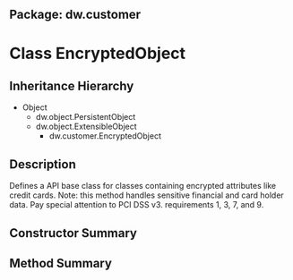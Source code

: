 ## Package: dw.customer

# Class EncryptedObject

## Inheritance Hierarchy

- Object
  - dw.object.PersistentObject
  - dw.object.ExtensibleObject
    - dw.customer.EncryptedObject

## Description

Defines a API base class for classes containing encrypted attributes like credit cards. Note: this method handles sensitive financial and card holder data. Pay special attention to PCI DSS v3. requirements 1, 3, 7, and 9.

## Constructor Summary

## Method Summary